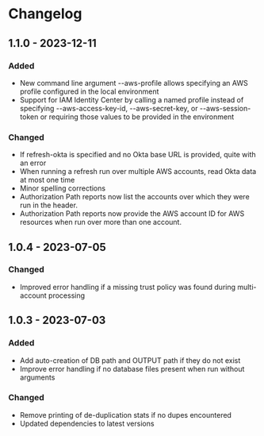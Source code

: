 # Changelog

## 1.1.0 - 2023-12-11

### Added

- New command line argument --aws-profile allows specifying an AWS profile configured in the local environment
- Support for IAM Identity Center by calling a named profile instead of specifying --aws-access-key-id, --aws-secret-key, or --aws-session-token or requiring those values to be provided in the environment

### Changed

- If refresh-okta is specified and no Okta base URL is provided, quite with an error
- When running a refresh run over multiple AWS accounts, read Okta data at most one time
- Minor spelling corrections
- Authorization Path reports now list the accounts over which they were run in the header.
- Authorization Path reports now provide the AWS account ID for AWS resources when run over more than one account.

## 1.0.4 - 2023-07-05

### Changed

- Improved error handling if a missing trust policy was found during multi-account processing

## 1.0.3 - 2023-07-03

### Added

- Add auto-creation of DB path and OUTPUT path if they do not exist
- Improve error handling if no database files present when run without arguments

### Changed

- Remove printing of de-duplication stats if no dupes encountered
- Updated dependencies to latest versions